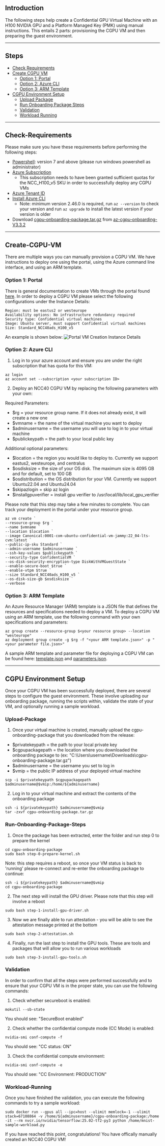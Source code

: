 ## Introduction

The following steps help create a Confidential GPU Virtual Machine with an H100 NVIDIA GPU and a Platform Managed Key (PMK) using manual instructions. This entails 2 parts: provisioning the CGPU VM and then preparing the guest environment.

-----------------------------------------------

## Steps

- [Check Requirements](#Check-Requirements)
- [Create CGPU VM](#Create-CGPU-VM)
  - [Option 1: Portal](#option-1-portal)
  - [Option 2: Azure CLI](#option-2-Azure-CLI)
  - [Option 3: ARM Template](#option-3-ARM-Template)
- [CGPU Environment Setup](#CGPU-Environment-Setup)
  - [Upload Package](#Upload-Package)
  - [Run Onboarding Package Steps](#Run-Onboarding-Package-Steps)
  - [Validation](#Validation)
  - [Workload Running](#Workload-Running)

-------------------------------------------

## Check-Requirements

Please make sure you have these requirements before performing the following steps: 
- [Powershell](https://learn.microsoft.com/en-us/powershell/scripting/install/installing-powershell-on-windows?view=powershell-7.4#msi): version 7 and above (please run windows powershell as administrator)
- [Azure Subscription](https://docs.microsoft.com/en-us/azure/cost-management-billing/manage/create-subscription)
  - This subscription needs to have been granted sufficient quotas for the NCC_H100_v5 SKU in order to successfully deploy any CGPU VMs
- [Azure Tenant ID](https://learn.microsoft.com/en-us/azure/active-directory/fundamentals/active-directory-how-to-find-tenant#find-tenant-id-with-powershell)
- [Install Azure CLI](https://docs.microsoft.com/en-us/cli/azure/install-azure-cli)
  - Note: minimum version 2.46.0 is required, run `az --version` to check your version and run `az upgrade` to install the latest version if your version is older
- Download [cgpu-onboarding-package.tar.gz](https://github.com/Azure/az-cgpu-onboarding/releases/download/V3.3.2/cgpu-onboarding-package.tar.gz) from [az-cgpu-onboarding-V3.3.2](https://github.com/Azure/az-cgpu-onboarding/releases/tag/V3.3.2)

-------------------------------------------

## Create-CGPU-VM
There are multiple ways you can manually provision a CGPU VM. We have instructions to deploy one using the portal, using the Azure command line interface, and using an ARM template.

### Option 1: Portal
There is general documentation to create VMs through the portal found [here](https://learn.microsoft.com/en-us/azure/virtual-machines/windows/quick-create-portal). In order to deploy a CGPU VM please select the following configurations under the Instance Details:
```
Region: must be eastus2 or westeurope
Availability options: No infrastructure redundancy required
Security type: Confidential virtual machines
Image: Ubuntu server, must support Confidential virtual machines
Size: Standard_NCC40ads_H100_v5
```

An example is shown below: ![Portal VM Creation Instance Details](../images/vm_creation.png)

### Option 2: Azure CLI

1. Log in to your azure account and ensure you are under the right subscription that has quota for this VM:
```
az login
az account set --subscription <your subscription ID>
```

2. Deploy an NCC40 CGPU VM by replacing the following parameters with your own:

Required Parameters:
- $rg = your resource group name. If it does not already exist, it will create a new one
- $vmname = the name of the virtual machine you want to deploy
- $adminusername = the username you will use to log in to your virtual machine
- $publickeypath = the path to your local public key 

Additional optional parameters:
- $location = the region you would like to deploy to. Currently we support eastus2, westeurope, and centralus
- $osdisksize = the size of your OS disk. The maximum size is 4095 GB and for default, set to 100 GB
- $osdistribution = the OS distribution for your VM. Currently we support Ubuntu22.04 and Ubuntu24.04
- $skipazlogin = skip az login
- $installgpuverifier = install gpu verifier to /usr/local/lib/local_gpu_verifier

Please note that this step may take a few minutes to complete. You can track your deployment in the portal under your resource group.
```
az vm create `
--resource-group $rg `
--name $vmname `
--location $location `
--image Canonical:0001-com-ubuntu-confidential-vm-jammy:22_04-lts-cvm:latest `
--public-ip-sku Standard `
--admin-username $adminusername `
--ssh-key-values $publickeypath `
--security-type ConfidentialVM `
--os-disk-security-encryption-type DiskWithVMGuestState `
--enable-secure-boot $true `
--enable-vtpm $true `
--size Standard_NCC40ads_H100_v5 `
--os-disk-size-gb $osdisksize `
--verbose
```

### Option 3: ARM Template
An Azure Resource Manager (ARM) template is a JSON file that defines the resources and specifications needed to deploy a VM. To deploy a CGPU VM using an ARM template, use the following command with your own specifications and parameters:

```
az group create --resource-group $<your resource group> --location "westeurope"
az deployment group create -g $rg -f "<your ARM template.json>" -p "<your parameter file.json>" 
```

A sample ARM template and parameter file for deploying a CGPU VM can be found here: [template.json](template.json) and [parameters.json](parameters.json).

----------------------------------------------------

## CGPU Environment Setup
Once your CGPU VM has been successfully deployed, there are several steps to configure the guest environment. These involve uploading our onboarding package, running the scripts within, validate the state of your VM, and optionally running a sample workload.

### Upload-Package

1. Once your virtual machine is created, manually upload the cgpu-onboarding-package that you downloaded from the release:
- $privatekeypath = the path to your local private key 
- $cgpupackagepath = the location where you downloaded the onboarding package to (ex: "C:\Users\username\Downloads\cgpu-onboarding-package.tar.gz")
- $adminusername = the username you set to log in
- $vmip = the public IP address of your deployed virtual machine

```
scp -i $privatekeypath $cgpupackagepath $adminusername@$vmip:/home/${adminusername}
```

2. Log in to your virtual machine and extract the contents of the onboarding package

```
ssh -i ${privatekeypath} $adminusername@$vmip
tar -zxvf cgpu-onboarding-package.tar.gz
```

### Run-Onboarding-Package-Steps
1. Once the package has been extracted, enter the folder and run step 0 to prepare the kernel
```
cd cgpu-onboarding-package
sudo bash step-0-prepare-kernel.sh
```
Note: this step requires a reboot, so once your VM status is back to 'running' please re-connect and re-enter the onboarding package to continue:
```
ssh -i ${privatekeypath} $adminusername@$vmip
cd cgpu-onboarding-package
```

2. The next step will install the GPU driver. Please note that this step will involve a reboot
```
sudo bash step-1-install-gpu-driver.sh
```

3. Now we are finally able to run attestation - you will be able to see the attestation message printed at the bottom
```
sudo bash step-2-attestation.sh
```

4. Finally, run the last step to install the GPU tools. These are tools and packages that will allow you to run various workloads
```
sudo bash step-3-install-gpu-tools.sh
```

### Validation
In order to confirm that all the steps were performed successfully and to ensure that your CGPU VM is in the proper state, you can use the following commands:

1. Check whether secureboot is enabled:
```
mokutil --sb-state
```
You should see: "SecureBoot enabled"

2. Check whether the confidential compute mode (CC Mode) is enabled:
``` 
nvidia-smi conf-compute -f
```
You should see: "CC status: ON"

3. Check the confidential compute environment:
```
nvidia-smi conf-compute -e
```
You should see: "CC Environment: PRODUCTION"

### Workload-Running
Once you have finished the validation, you can execute the following commands to try a sample workload:

```
sudo docker run --gpus all --ipc=host --ulimit memlock=-1 --ulimit stack=67108864 -v /home/${adminusername}/cgpu-onboarding-package:/home -it --rm nvcr.io/nvidia/tensorflow:25.02-tf2-py3 python /home/mnist-sample-workload.py
```

If you have reached this point, congratulations! You have offically manually created an NCC40 CGPU VM!
